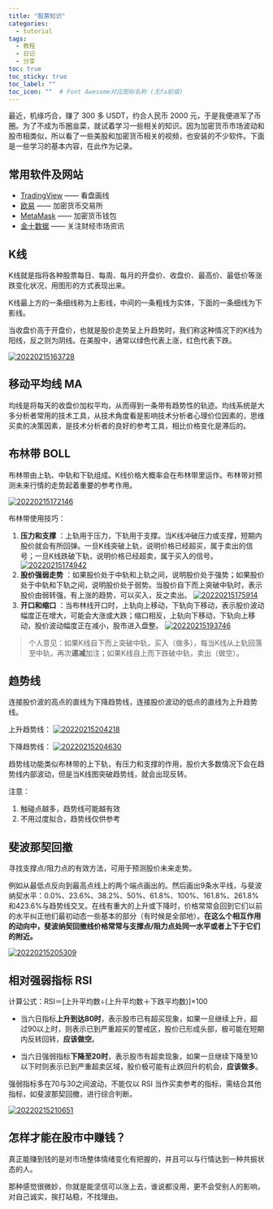 ```yaml
---
title: "股票知识"
categories:
  - tutorial
tags:
  - 教程
  - 日记
  - 分享
toc: true
toc_sticky: true
toc_label: ""
toc_icon: ""  # Font Awesome对应图标名称 (无fa前缀)	
---
```

最近，机缘巧合，赚了 300 多 USDT，约合人民币 2000 元，于是我便进军了币圈。为了不成为币圈韭菜，就试着学习一些相关的知识。因为加密货币市场波动和股市相类似，所以看了一些美股和加密货币相关的视频，也安装的不少软件。下面是一些学习的基本内容，在此作为记录。

## 常用软件及网站

- [TradingView](https://tradingview.com/) —— 看盘画线
- [欧易](https://okx.com/) —— 加密货币交易所
- [MetaMask](https://metamask.io/) —— 加密货币钱包
- [金十数据](https://www.jin10.com/) —— 关注财经市场资讯

## K线
K线就是指将各种股票每日、每周、每月的开盘价、收盘价、最高价、最低价等涨跌变化状况，用图形的方式表现出来。

K线最上方的一条细线称为上影线，中间的一条粗线为实体，下面的一条细线为下影线。

当收盘价高于开盘价，也就是股价走势呈上升趋势时，我们称这种情况下的K线为阳线，反之则为阴线。在美股中，通常以绿色代表上涨，红色代表下跌。

[![20220215163728](https://fastly.jsdelivr.net/gh/sunete/imghost/img20220215163728.png)](https://fastly.jsdelivr.net/gh/sunete/imghost/img20220215163728.png)

## 移动平均线 MA
均线是将每天的收盘价加权平均，从而得到一条带有趋势性的轨迹。均线系统是大多分析者常用的技术工具，从技术角度看是影响技术分析者心理价位因素的，思维买卖的决策因素，是技术分析者的良好的参考工具，相比价格变化是滞后的。

## 布林带 BOLL
布林带由上轨、中轨和下轨组成。K线价格大概率会在布林带里运作。布林带对预测未来行情的走势起着重要的参考作用。

[![20220215172146](https://fastly.jsdelivr.net/gh/sunete/imghost/img20220215172146.png)](https://fastly.jsdelivr.net/gh/sunete/imghost/img20220215172146.png)

布林带使用技巧：
1. **压力和支撑** ：上轨用于压力，下轨用于支撑。当K线冲破压力或支撑，短期内股价就会有所回弹。一旦K线突破上轨，说明价格已经超买，属于卖出的信号；一旦K线跌破下轨，说明价格已经超卖，属于买入的信号。 [![20220215174942](https://fastly.jsdelivr.net/gh/sunete/imghost/img20220215174942.png)](https://fastly.jsdelivr.net/gh/sunete/imghost/img20220215174942.png)
2. **股价强弱走势** ：如果股价处于中轨和上轨之间，说明股价处于强势；如果股价处于中轨和下轨之间，说明股价处于弱势。当股价自下而上突破中轨时，表示股价由弱转强，有上涨的趋势，可以买入，反之卖出。 [![20220215175914](https://fastly.jsdelivr.net/gh/sunete/imghost/img20220215175914.png)](https://fastly.jsdelivr.net/gh/sunete/imghost/img20220215175914.png)
3. **开口和缩口** ：当布林线开口时，上轨向上移动，下轨向下移动，表示股价波动幅度正在增大，可能会大涨或大跌；缩口相反，上轨向下移动，下轨向上移动，股价波动幅度正在减小，股市进入盘整。 [![20220215193746](https://fastly.jsdelivr.net/gh/sunete/imghost/img20220215193746.png)](https://fastly.jsdelivr.net/gh/sunete/imghost/img20220215193746.png)

>个人意见：如果K线自下而上突破中轨，买入（做多），每当K线从上轨回落至中轨，再次**递减**加注；如果K线自上而下跌破中轨，卖出（做空）。

## 趋势线
连接股价波的高点的直线为下降趋势线，连接股价波动的低点的直线为上升趋势线。

上升趋势线：
[![20220215204218](https://fastly.jsdelivr.net/gh/sunete/imghost/img20220215204218.png)](https://fastly.jsdelivr.net/gh/sunete/imghost/img20220215204218.png)

下降趋势线：
[![20220215204630](https://fastly.jsdelivr.net/gh/sunete/imghost/img20220215204630.png)](https://fastly.jsdelivr.net/gh/sunete/imghost/img20220215204630.png)

趋势线功能类似布林带的上下轨，有压力和支撑的作用，股价大多数情况下会在趋势线内部波动，但是当K线图突破趋势线，就会出现反转。

注意：
1. 触碰点越多，趋势线可能越有效
2. 不用过度拟合，趋势线仅供参考

## 斐波那契回撤
寻找支撑点/阻力点的有效方法，可用于预测股价未来走势。

例如从最低点反向到最高点线上的两个端点画出的。然后画出9条水平线，与斐波纳契水平：0.0%、23.6%、38.2%、50%、61.8%、100%、161.8%、261.8%和423.6%与趋势线交叉。在线有重大的上升或下降时，价格常常会回到它们以前的水平纠正他们最初动态一些基本的部分（有时候是全部地）。**在这么个相互作用的动向中，斐波纳契回撤线价格常常与支撑点/阻力点处同一水平或者上下于它们的附近。**

[![20220215205309](https://fastly.jsdelivr.net/gh/sunete/imghost/img20220215205309.png)](https://fastly.jsdelivr.net/gh/sunete/imghost/img20220215205309.png)

## 相对强弱指标 RSI
计算公式：RSI＝[上升平均数÷(上升平均数＋下跌平均数)]×100

- 当六日指标**上升到达80时**，表示股市已有超买现象，如果一旦继续上升，超过90以上时，则表示已到严重超买的警戒区，股价已形成头部，极可能在短期内反转回转，**应该做空**。

- 当六日强弱指标**下降至20时**，表示股市有超卖现象，如果一旦继续下降至10以下时则表示已到严重超卖区域，股价极可能有止跌回升的机会，**应该做多**。

强弱指标多在70与30之间波动，不能仅以 RSI 当作买卖参考的指标，需结合其他指标，如斐波那契回撤，进行综合判断。

[![20220215210651](https://fastly.jsdelivr.net/gh/sunete/imghost/img20220215210651.png)](https://fastly.jsdelivr.net/gh/sunete/imghost/img20220215210651.png)

## 怎样才能在股市中赚钱？
真正能赚到钱的是对市场整体情绪变化有把握的，并且可以与行情达到一种共振状态的人。

那种感觉很微妙，你就是能坚信可以涨上去，谁说都没用，更不会受别人的影响，对自己诚实，挨打站稳，不找理由。